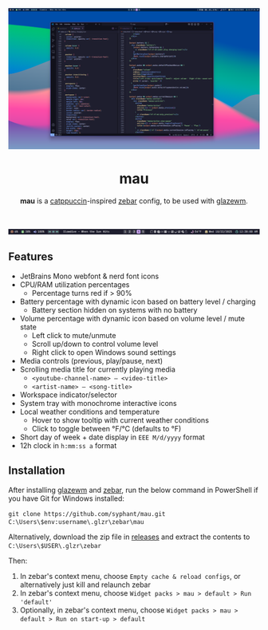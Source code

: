 <div align="center">

  <img src="https://raw.githubusercontent.com/syphant/mau/refs/heads/main/preview2.png" />
  <br>

# mau

**mau** is a [catppuccin](https://github.com/catppuccin/catppuccin)-inspired [zebar](https://github.com/glzr-io/zebar) config, to be used with [glazewm](https://github.com/glzr-io/glazewm).

<br>

![preview2](https://raw.githubusercontent.com/syphant/mau/refs/heads/main/preview1.png)
</div>

## Features
- JetBrains Mono webfont & nerd font icons
- CPU/RAM utilization percentages
  - Percentage turns red if > 90%
- Battery percentage with dynamic icon based on battery level / charging
  - Battery section hidden on systems with no battery
- Volume percentage with dynamic icon based on volume level / mute state
  - Left click to mute/unmute
  - Scroll up/down to control volume level
  - Right click to open Windows sound settings
- Media controls (previous, play/pause, next)
- Scrolling media title for currently playing media
  - `<youtube-channel-name> – <video-title>`
  - `<artist-name> – <song-title>`
- Workspace indicator/selector
- System tray with monochrome interactive icons
- Local weather conditions and temperature
  - Hover to show tooltip with current weather conditions
  - Click to toggle between °F/°C (defaults to °F)
- Short day of week + date display in `EEE M/d/yyyy` format
- 12h clock in `h:mm:ss a` format

## Installation
After installing [glazewm](https://github.com/glzr-io/glazewm) and [zebar](https://github.com/glzr-io/zebar), run the below command in PowerShell if you have Git for Windows installed:
```
git clone https://github.com/syphant/mau.git C:\Users\$env:username\.glzr\zebar\mau
``` 
Alternatively, download the zip file in [releases](https://github.com/syphant/mau/releases) and extract the contents to `C:\Users\$USER\.glzr\zebar`

Then:
1. In zebar's context menu, choose `Empty cache & reload configs`, or alternatively just kill and relaunch zebar
2. In zebar's context menu, choose `Widget packs > mau > default > Run 'default'`
3. Optionally, in zebar's context menu, choose `Widget packs > mau > default > Run on start-up > default`
